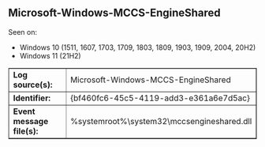 ## Microsoft-Windows-MCCS-EngineShared

Seen on:
* Windows 10 (1511, 1607, 1703, 1709, 1803, 1809, 1903, 1909, 2004, 20H2)
* Windows 11 (21H2)

<table border="1" class="docutils">
  <tbody>
    <tr>
      <td><b>Log source(s):</b></td>
      <td>Microsoft-Windows-MCCS-EngineShared</td>
    </tr>
    <tr>
      <td><b>Identifier:</b></td>
      <td>{bf460fc6-45c5-4119-add3-e361a6e7d5ac}</td>
    </tr>
    <tr>
      <td><b>Event message file(s):</b></td>
      <td>%systemroot%\system32\mccsengineshared.dll</td>
    </tr>
  </tbody>
</table>

&nbsp;


